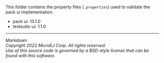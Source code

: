This folder contains the property files (`.properties`) used to
validate the pack ui implementation.

- pack ui: 13.1.0
- testsuite-ui: 1.1.0

---

_Markdown_  
_Copyright 2022 MicroEJ Corp. All rights reserved._  
_Use of this source code is governed by a BSD-style license that can be found with this software._  
